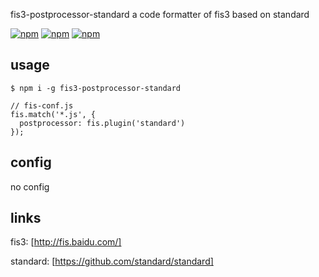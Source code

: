 fis3-postprocessor-standard
a code formatter of fis3 based on standard

[![npm](https://img.shields.io/npm/v/fis3-postprocessor-standard.svg?style=flat-square)](https://www.npmjs.com/package/fis3-postprocessor-standard)
[![npm](https://img.shields.io/npm/dt/fis3-postprocessor-standard.svg?style=flat-square)](https://www.npmjs.com/package/fis3-postprocessor-standard)
[![npm](https://img.shields.io/npm/dm/fis3-postprocessor-standard.svg?style=flat-square)](https://www.npmjs.com/package/fis3-postprocessor-standard)

## usage

    $ npm i -g fis3-postprocessor-standard

```
// fis-conf.js
fis.match('*.js', {
  postprocessor: fis.plugin('standard')
});
```

## config
no config

## links
fis3: [http://fis.baidu.com/]

standard: [https://github.com/standard/standard]
